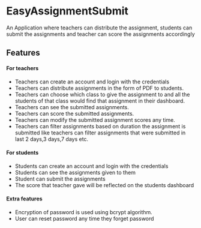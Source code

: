 
# EasyAssignmentSubmit

An Application where teachers can distribute the assignment, students can submit the assignments and teacher can score the assignments accordingly


## Features

#### For teachers
- Teachers can create an account and login with the credentials
- Teachers can distribute assignments in the form of PDF to students.
- Teachers can choose which class to give the assignment to and all the students of that class would find that assignment in their dashboard.
- Teachers can see the submitted assignments.
- Teachers can score the submitted assignments.
- Teachers can modify the submitted assignment scores any time.
- Teachers can filter assignments based on duration the assignment is submitted like teachers can filter assignments that were submitted in last 2 days,3 days,7 days etc.

#### For students
- Students can create an account and login with the credentials
- Students can see the assignments given to them
- Student can submit the assignments
- The score that teacher gave will be reflected on the students dashboard

#### Extra features
- Encryption of password is used using bcrypt algorithm.
- User can reset password any time they forget password
